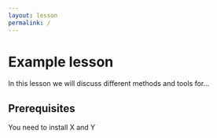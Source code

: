 ```yaml
---
layout: lesson
permalink: /
---
```


# Example lesson

In this lesson we will discuss different methods and tools for...

## Prerequisites

You need to install X and Y




